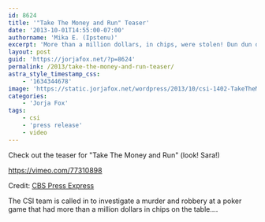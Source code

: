 ```yaml
---
id: 8624
title: '"Take The Money and Run" Teaser'
date: '2013-10-01T14:55:00-07:00'
authorname: 'Mika E. (Ipstenu)'
excerpt: 'More than a million dollars, in chips, were stolen! Dun dun dun! Oh, and yes, Sara''s in the clip.'
layout: post
guid: 'https://jorjafox.net/?p=8624'
permalink: /2013/take-the-money-and-run-teaser/
astra_style_timestamp_css:
    - '1634344678'
image: 'https://static.jorjafox.net/wordpress/2013/10/csi-1402-TakeTheMoneyAndRun.png'
categories:
    - 'Jorja Fox'
tags:
    - csi
    - 'press release'
    - video
---
```


Check out the teaser for "Take The Money and Run" (look! Sara!)

https://vimeo.com/77310898

Credit: <a href="http://cbspressexpress.com/cbs-entertainment/video?watch=4jgz5npg2t">CBS Press Express</a>

The CSI team is called in to investigate a murder and robbery at a poker game that had more than a million dollars in chips on the table....
